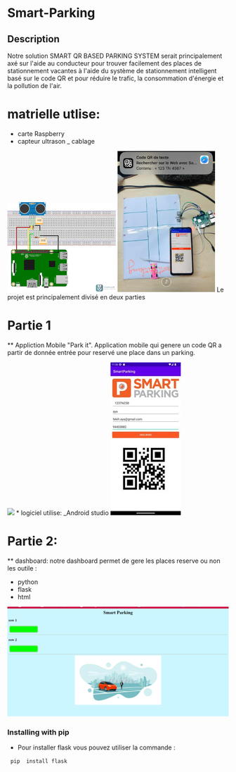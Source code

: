 # Smart-Parking
## Description
Notre solution SMART QR BASED PARKING SYSTEM serait principalement axé sur l'aide au conducteur pour trouver facilement des places de stationnement
vacantes à l'aide du système de stationnement intelligent basé sur le code QR et pour réduire le trafic, la consommation d'énergie et la pollution de l'air.

# matrielle utlise:
* carte Raspberry
* capteur ultrason 
_ cablage 

 <img src="cablage.png" />
 
 <img src="realisation.jpg"  width= 222/>
Le projet est principalement divisé en deux parties 


# Partie 1 
** Appliction Mobile "Park it".
Application mobile qui genere un code QR a partir de donnée entrée pour reservé une place dans un parking.

<img src="demo.mp4"/>
* logiciel utilise:
_Android studio 


<img src="application1.jpg" />


# Partie 2: 
** dashboard:
notre dashboard permet de gere les places reserve ou non
les outile :
- python 
- flask 
- html 


<img src="interface.PNG"/>






### Installing with pip
*  Pour installer flask vous pouvez utiliser la commande  :
```bash
 pip  install flask
```



